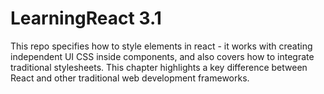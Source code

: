 # LearningReact 3.1 
This repo specifies how to style elements in react - it works with creating independent UI CSS inside components, and also covers how to integrate traditional stylesheets. This chapter highlights a key difference between React and other traditional web development frameworks.
